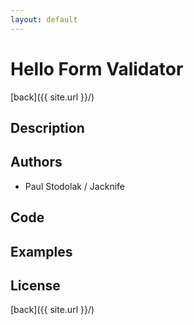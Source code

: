 ```yaml
---
layout: default
---
```


# Hello Form Validator
[back]({{ site.url }}/)

## Description

## Authors
- Paul Stodolak / Jacknife

## Code

## Examples

## License

[back]({{ site.url }}/)